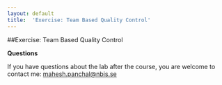 ```yaml
---
layout: default
title:  'Exercise: Team Based Quality Control'
---
```


##Exercise: Team Based Quality Control

**Questions**

If you have questions about the lab after the course, you are welcome to contact me: mahesh.panchal@nbis.se
